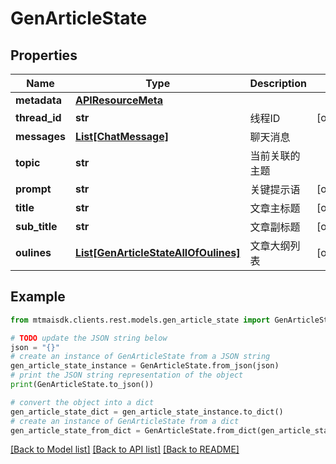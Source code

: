 # GenArticleState


## Properties

Name | Type | Description | Notes
------------ | ------------- | ------------- | -------------
**metadata** | [**APIResourceMeta**](APIResourceMeta.md) |  | 
**thread_id** | **str** | 线程ID | [optional] 
**messages** | [**List[ChatMessage]**](ChatMessage.md) | 聊天消息 | 
**topic** | **str** | 当前关联的主题 | 
**prompt** | **str** | 关键提示语 | [optional] 
**title** | **str** | 文章主标题 | [optional] 
**sub_title** | **str** | 文章副标题 | [optional] 
**oulines** | [**List[GenArticleStateAllOfOulines]**](GenArticleStateAllOfOulines.md) | 文章大纲列表 | [optional] 

## Example

```python
from mtmaisdk.clients.rest.models.gen_article_state import GenArticleState

# TODO update the JSON string below
json = "{}"
# create an instance of GenArticleState from a JSON string
gen_article_state_instance = GenArticleState.from_json(json)
# print the JSON string representation of the object
print(GenArticleState.to_json())

# convert the object into a dict
gen_article_state_dict = gen_article_state_instance.to_dict()
# create an instance of GenArticleState from a dict
gen_article_state_from_dict = GenArticleState.from_dict(gen_article_state_dict)
```
[[Back to Model list]](../README.md#documentation-for-models) [[Back to API list]](../README.md#documentation-for-api-endpoints) [[Back to README]](../README.md)


